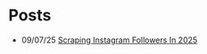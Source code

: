 <!-- Google tag (gtag.js) -->
<script async src="https://www.googletagmanager.com/gtag/js?id=G-5GN8JJ51EE"></script>
<script>
  window.dataLayer = window.dataLayer || [];
  function gtag(){dataLayer.push(arguments);}
  gtag('js', new Date());

  gtag('config', 'G-5GN8JJ51EE');
</script>
<script async src="https://pagead2.googlesyndication.com/pagead/js/adsbygoogle.js?client=ca-pub-7922059326480073"
     crossorigin="anonymous"></script>

# Posts

- 09/07/25 [Scraping Instagram Followers In 2025](./posts/ig_scraping/index.md)